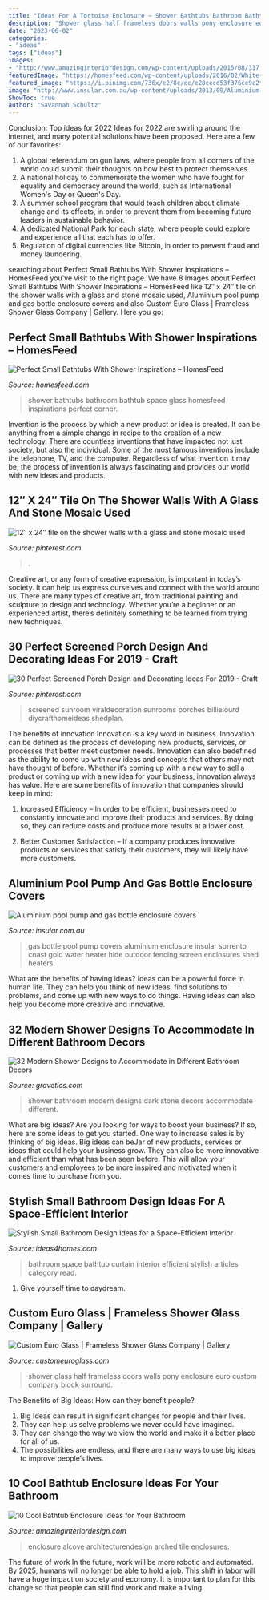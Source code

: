 ```yaml
---
title: "Ideas For A Tortoise Enclosure ~ Shower Bathtubs Bathroom Bathtub Space Glass Homesfeed Inspirations Perfect Corner"
description: "Shower glass half frameless doors walls pony enclosure euro custom company block surround"
date: "2023-06-02"
categories:
- "ideas"
tags: ["ideas"]
images:
- "http://www.amazinginteriordesign.com/wp-content/uploads/2015/08/317.jpg"
featuredImage: "https://homesfeed.com/wp-content/uploads/2016/02/White-Small-Bathtubs-With-Shower-And-Glass-Door.jpg"
featured_image: "https://i.pinimg.com/736x/e2/8c/ec/e28cecd53f376ce9c2feeecff5dc92b6.jpg"
image: "http://www.insular.com.au/wp-content/uploads/2013/09/Aluminium-Gas-Bottle-Cover-Sorrento-2-.jpg"
ShowToc: true
author: "Savannah Schultz"
---
```



Conclusion: Top ideas for 2022
Ideas for 2022 are swirling around the internet, and many potential solutions have been proposed. Here are a few of our favorites: 
1. A global referendum on gun laws, where people from all corners of the world could submit their thoughts on how best to protect themselves. 
2. A national holiday to commemorate the women who have fought for equality and democracy around the world, such as International Women's Day or Queen's Day. 
3. A summer school program that would teach children about climate change and its effects, in order to prevent them from becoming future leaders in sustainable behavior. 
4. A dedicated National Park for each state, where people could explore and experience all that each has to offer. 
5. Regulation of digital currencies like Bitcoin, in order to prevent fraud and money laundering.

	

		
searching about Perfect Small Bathtubs With Shower Inspirations – HomesFeed you've visit to the right page. We have 8 Images about Perfect Small Bathtubs With Shower Inspirations – HomesFeed like 12″ x 24″ tile on the shower walls with a glass and stone mosaic used, Aluminium pool pump and gas bottle enclosure covers and also Custom Euro Glass | Frameless Shower Glass Company | Gallery. Here you go:
		
    
## Perfect Small Bathtubs With Shower Inspirations – HomesFeed

<img loading=lazy src="https://homesfeed.com/wp-content/uploads/2016/02/White-Small-Bathtubs-With-Shower-And-Glass-Door.jpg" onerror="this.onerror=null;this.src='https://tse2.mm.bing.net/th?id=OIP.vX8IbcffDbEzlWkZ-V2P7AHaLE&amp;pid=15.1';" alt="Perfect Small Bathtubs With Shower Inspirations – HomesFeed">

_Source: homesfeed.com_

>shower bathtubs bathroom bathtub space glass homesfeed inspirations perfect corner. 

	

Invention is the process by which a new product or idea is created. It can be anything from a simple change in recipe to the creation of a new technology. There are countless inventions that have impacted not just society, but also the individual. Some of the most famous inventions include the telephone, TV, and the computer. Regardless of what invention it may be, the process of invention is always fascinating and provides our world with new ideas and products.

    
## 12″ X 24″ Tile On The Shower Walls With A Glass And Stone Mosaic Used

<img loading=lazy src="https://i.pinimg.com/736x/e2/8c/ec/e28cecd53f376ce9c2feeecff5dc92b6.jpg" onerror="this.onerror=null;this.src='https://tse1.mm.bing.net/th?id=OIP.LgW7u3K6-zZhNxpRvl_N7gHaJ4&amp;pid=15.1';" alt="12″ x 24″ tile on the shower walls with a glass and stone mosaic used">

_Source: pinterest.com_

>. 

	

Creative art, or any form of creative expression, is important in today’s society. It can help us express ourselves and connect with the world around us. There are many types of creative art, from traditional painting and sculpture to design and technology. Whether you’re a beginner or an experienced artist, there’s definitely something to be learned from trying new techniques.

    
## 30 Perfect Screened Porch Design And Decorating Ideas For 2019 - Craft

<img loading=lazy src="https://i.pinimg.com/736x/0d/cc/5c/0dcc5cafc31d7d0020a71a8143d61342.jpg" onerror="this.onerror=null;this.src='https://tse3.mm.bing.net/th?id=OIP.ngXJAJdev7VHJ7Jr9gZ5sAHaLR&amp;pid=15.1';" alt="30 Perfect Screened Porch Design and Decorating Ideas For 2019 - Craft">

_Source: pinterest.com_

>screened sunroom viraldecoration sunrooms porches billielourd diycrafthomeideas shedplan. 

	

The benefits of innovation
Innovation is a key word in business. Innovation can be defined as the process of developing new products, services, or processes that better meet customer needs. Innovation can also bedefined as the ability to come up with new ideas and concepts that others may not have thought of before. Whether it’s coming up with a new way to sell a product or coming up with a new idea for your business, innovation always has value. Here are some benefits of innovation that companies should keep in mind: 
1) Increased Efficiency – In order to be efficient, businesses need to constantly innovate and improve their products and services. By doing so, they can reduce costs and produce more results at a lower cost. 

2) Better Customer Satisfaction – If a company produces innovative products or services that satisfy their customers, they will likely have more customers.

    
## Aluminium Pool Pump And Gas Bottle Enclosure Covers

<img loading=lazy src="http://www.insular.com.au/wp-content/uploads/2013/09/Aluminium-Gas-Bottle-Cover-Sorrento-2-.jpg" onerror="this.onerror=null;this.src='https://tse2.mm.bing.net/th?id=OIP.Om-SDfd5a6psJjXHZa5ingHaJ4&amp;pid=15.1';" alt="Aluminium pool pump and gas bottle enclosure covers">

_Source: insular.com.au_

>gas bottle pool pump covers aluminium enclosure insular sorrento coast gold water heater hide outdoor fencing screen enclosures shed heaters. 

	

What are the benefits of having ideas?
Ideas can be a powerful force in human life. They can help you think of new ideas, find solutions to problems, and come up with new ways to do things. Having ideas can also help you become more creative and innovative.

    
## 32 Modern Shower Designs To Accommodate In Different Bathroom Decors

<img loading=lazy src="https://www.gravetics.com/wp-content/uploads/2017/05/Wow-love-this-dark-stone-shower-cave.jpg" onerror="this.onerror=null;this.src='https://tse1.mm.bing.net/th?id=OIP.c-4Mh0XZ4IuJsAqYOoPW2AHaLH&amp;pid=15.1';" alt="32 Modern Shower Designs to Accommodate in Different Bathroom Decors">

_Source: gravetics.com_

>shower bathroom modern designs dark stone decors accommodate different. 

	

What are big ideas?
Are you looking for ways to boost your business? If so, here are some ideas to get you started. 
One way to increase sales is by thinking of big ideas. Big ideas can beJar of new products, services or ideas that could help your business grow. They can also be more innovative and efficient than what has been seen before. This will allow your customers and employees to be more inspired and motivated when it comes time to purchase from you.

    
## Stylish Small Bathroom Design Ideas For A Space-Efficient Interior

<img loading=lazy src="http://www.ideas4homes.com/wp-content/uploads/2015/08/Lovely-Blue-Curtain-for-White-Bathtub-in-Small-Bathroom-Design-Ideas-with-Grey-Vanity.jpg" onerror="this.onerror=null;this.src='https://tse3.mm.bing.net/th?id=OIP.r9n-vmQjTRGvcfgq1iw3lQHaKR&amp;pid=15.1';" alt="Stylish Small Bathroom Design Ideas for a Space-Efficient Interior">

_Source: ideas4homes.com_

>bathroom space bathtub curtain interior efficient stylish articles category read. 

	

1. Give yourself time to daydream.

    
## Custom Euro Glass | Frameless Shower Glass Company | Gallery

<img loading=lazy src="https://www.customeuroglass.com/gl2/slide1.jpg" onerror="this.onerror=null;this.src='https://tse3.mm.bing.net/th?id=OIP.6VG1VHXh1CvKa2one7XuvAHaJ7&amp;pid=15.1';" alt="Custom Euro Glass | Frameless Shower Glass Company | Gallery">

_Source: customeuroglass.com_

>shower glass half frameless doors walls pony enclosure euro custom company block surround. 

	

The Benefits of Big Ideas: How can they benefit people?
1. Big Ideas can result in significant changes for people and their lives.
2. They can help us solve problems we never could have imagined.
3. They can change the way we view the world and make it a better place for all of us.
4. The possibilities are endless, and there are many ways to use big ideas to improve people’s lives.

    
## 10 Cool Bathtub Enclosure Ideas For Your Bathroom

<img loading=lazy src="http://www.amazinginteriordesign.com/wp-content/uploads/2015/08/317.jpg" onerror="this.onerror=null;this.src='https://tse1.mm.bing.net/th?id=OIP.VqCL4faT-Ynsm_7zCNy8JQHaLO&amp;pid=15.1';" alt="10 Cool Bathtub Enclosure Ideas for Your Bathroom">

_Source: amazinginteriordesign.com_

>enclosure alcove architecturendesign arched tile enclosures. 

	

The future of work
In the future, work will be more robotic and automated. By 2025, humans will no longer be able to hold a job. This shift in labor will have a huge impact on society and economy. It is important to plan for this change so that people can still find work and make a living.

